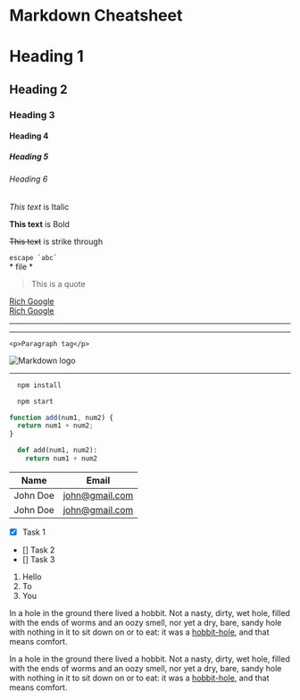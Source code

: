 # Markdown Cheatsheet

<!-- Headings -->

# Heading 1

## Heading 2

### Heading 3

#### Heading 4

##### Heading 5

###### Heading 6

<!-- Force new lines - Use two spaces at the end of line -->
<!-- Indenting Lines - Use three spaces -->

<!-- Italic -->

_This text_ is Italic

<!-- Strong -->

**This text** is Bold

<!-- Strikethrough -->

~~This text~~ is strike through

<!-- escaping -->
`` escape `abc` ``   
\* file \*

<!-- Blockquote -->

> This is a quote

<!-- Links -->

[Rich Google](https://google.com)  
[Rich Google](https://google.com "Google on hover")

<!-- Horizontal Rule -->

---

---

<!-- Inline Code block -->

`<p>Paragraph tag</p>`

<!-- Images -->

![Markdown logo](https://markdown-here.com/img/icon256.png "Mascot")

---

<!-- Github Markdown -->

<!-- Code Block -->

```bash
  npm install

  npm start
```

```javascript
function add(num1, num2) {
  return num1 + num2;
}
```

```python
  def add(num1, num2):
    return num1 + num2
```

<!-- Tables -->

| Name     | Email          |
| -------- | -------------- |
| John Doe | john@gmail.com |
| John Doe | john@gmail.com |

<!-- Task List -->

- [x] Task 1
- [] Task 2
- [] Task 3

1. Hello
2. To
3. You


<!-- Using URL in a paragraph to aid reading-->
In a hole in the ground there lived a hobbit. Not a nasty, dirty, wet hole, filled with the ends
of worms and an oozy smell, nor yet a dry, bare, sandy hole with nothing in it to sit down on or to
eat: it was a [hobbit-hole](https://en.wikipedia.org/wiki/Hobbit#Lifestyle "Hobbit lifestyles"), and that means comfort.

In a hole in the ground there lived a hobbit. Not a nasty, dirty, wet hole, filled with the ends
of worms and an oozy smell, nor yet a dry, bare, sandy hole with nothing in it to sit down on or to
eat: it was a [hobbit-hole][1], and that means comfort.

[1]: <https://en.wikipedia.org/wiki/Hobbit#Lifestyle> "Hobbit lifestyles"
